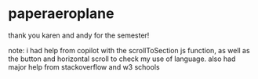 # paperaeroplane
thank you karen and andy for the semester!

note: i had help from copilot with the scrollToSection js function, as well as the button and horizontal scroll to check my use of language. also had major help from stackoverflow and w3 schools
